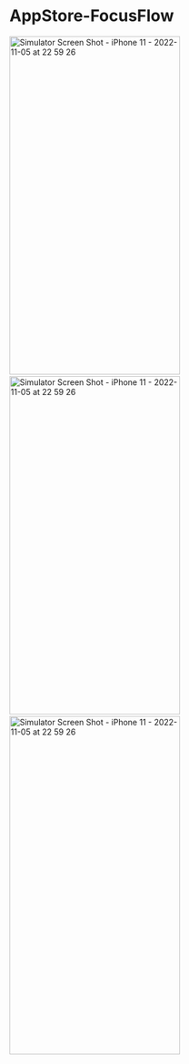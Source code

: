 # AppStore-FocusFlow

<img src="https://github.com/EmreUSL/AppStore-FocusFlow/assets/109242794/2a0d76af-8d19-4c5a-af67-1d48e2bea8d8g" 
  alt="Simulator Screen Shot - iPhone 11 - 2022-11-05 at 22 59 26" width="300" height="593"/>
  &nbsp;
<img src="https://github.com/EmreUSL/AppStore-FocusFlow/assets/109242794/cbc165af-ed99-4074-9b99-135a6eeb84d7" 
  alt="Simulator Screen Shot - iPhone 11 - 2022-11-05 at 22 59 26" width="300" height="593"/>
  &nbsp;
<img src="https://github.com/EmreUSL/AppStore-FocusFlow/assets/109242794/8eebab69-6c44-4f1b-a12c-19d2102405e0" 
  alt="Simulator Screen Shot - iPhone 11 - 2022-11-05 at 22 59 26" width="300" height="593"/>
  
